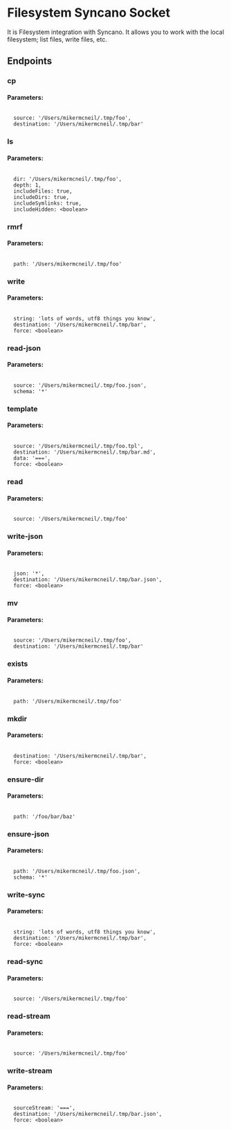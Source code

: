 # Filesystem Syncano Socket

It is Filesystem integration with Syncano. It allows you to work with the local filesystem; list files, write files, etc.

## Endpoints

### cp

#### Parameters:
```

  source: '/Users/mikermcneil/.tmp/foo',
  destination: '/Users/mikermcneil/.tmp/bar'
```


### ls

#### Parameters:
```

  dir: '/Users/mikermcneil/.tmp/foo',
  depth: 1,
  includeFiles: true,
  includeDirs: true,
  includeSymlinks: true,
  includeHidden: <boolean>
```


### rmrf

#### Parameters:
```

  path: '/Users/mikermcneil/.tmp/foo'
```


### write

#### Parameters:
```

  string: 'lots of words, utf8 things you know',
  destination: '/Users/mikermcneil/.tmp/bar',
  force: <boolean>
```


### read-json

#### Parameters:
```

  source: '/Users/mikermcneil/.tmp/foo.json',
  schema: '*'
```


### template

#### Parameters:
```

  source: '/Users/mikermcneil/.tmp/foo.tpl',
  destination: '/Users/mikermcneil/.tmp/bar.md',
  data: '===',
  force: <boolean>
```


### read

#### Parameters:
```

  source: '/Users/mikermcneil/.tmp/foo'
```


### write-json

#### Parameters:
```

  json: '*',
  destination: '/Users/mikermcneil/.tmp/bar.json',
  force: <boolean>
```


### mv

#### Parameters:
```

  source: '/Users/mikermcneil/.tmp/foo',
  destination: '/Users/mikermcneil/.tmp/bar'
```


### exists

#### Parameters:
```

  path: '/Users/mikermcneil/.tmp/foo'
```


### mkdir

#### Parameters:
```

  destination: '/Users/mikermcneil/.tmp/bar',
  force: <boolean>
```


### ensure-dir

#### Parameters:
```

  path: '/foo/bar/baz'
```


### ensure-json

#### Parameters:
```

  path: '/Users/mikermcneil/.tmp/foo.json',
  schema: '*'
```


### write-sync

#### Parameters:
```

  string: 'lots of words, utf8 things you know',
  destination: '/Users/mikermcneil/.tmp/bar',
  force: <boolean>
```


### read-sync

#### Parameters:
```

  source: '/Users/mikermcneil/.tmp/foo'
```


### read-stream

#### Parameters:
```

  source: '/Users/mikermcneil/.tmp/foo'
```


### write-stream

#### Parameters:
```

  sourceStream: '===',
  destination: '/Users/mikermcneil/.tmp/bar.json',
  force: <boolean>
```

